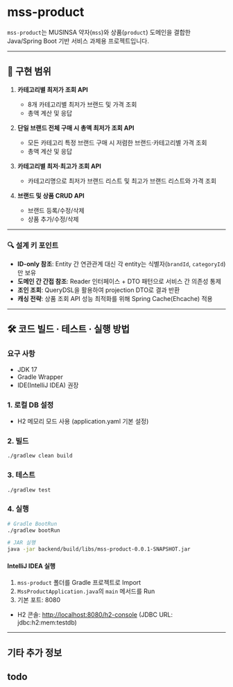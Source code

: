# mss-product

`mss-product`는 MUSINSA 약자(`mss`)와 상품(`product`) 도메인을 결합한 Java/Spring Boot 기반 서비스 과제용 프로젝트입니다.

---

## 📌 구현 범위

1. **카테고리별 최저가 조회 API**

    * 8개 카테고리별 최저가 브랜드 및 가격 조회
    * 총액 계산 및 응답
2. **단일 브랜드 전체 구매 시 총액 최저가 조회 API**

    * 모든 카테고리 특정 브랜드 구매 시 저렴한 브랜드·카테고리별 가격 조회
    * 총액 계산 및 응답
3. **카테고리별 최저·최고가 조회 API**

    * 카테고리명으로 최저가 브랜드 리스트 및 최고가 브랜드 리스트와 가격 조회
4. **브랜드 및 상품 CRUD API**

    * 브랜드 등록/수정/삭제
    * 상품 추가/수정/삭제

---

### 🔍 설계 키 포인트

* **ID-only 참조**: Entity 간 연관관계 대신 각 entity는 식별자(`brandId`, `categoryId`)만 보유
* **도메인 간 간접 참조**: Reader 인터페이스 + DTO 패턴으로 서비스 간 의존성 통제
* **조인 조회**: QueryDSL을 활용하여 projection DTO로 결과 반환
* **캐싱 전략**: 상품 조회 API 성능 최적화를 위해 Spring Cache(Ehcache) 적용


---

## 🛠️ 코드 빌드 · 테스트 · 실행 방법

### 요구 사항

* JDK 17
* Gradle Wrapper
* IDE(IntelliJ IDEA) 권장

### 1. 로컬 DB 설정

* H2 메모리 모드 사용 (application.yaml 기본 설정)

### 2. 빌드

```bash
./gradlew clean build
```

### 3. 테스트

```bash
./gradlew test
```

### 4. 실행

```bash
# Gradle BootRun
./gradlew bootRun

# JAR 실행
java -jar backend/build/libs/mss-product-0.0.1-SNAPSHOT.jar
```

#### IntelliJ IDEA 실행

1. `mss-product` 폴더를 Gradle 프로젝트로 Import
2. `MssProductApplication.java`의 `main` 메서드를 Run
3. 기본 포트: 8080

* H2 콘솔: [http://localhost:8080/h2-console](http://localhost:8080/h2-console) (JDBC URL: jdbc\:h2\:mem\:testdb)

---

## 기타 추가 정보
todo
---


